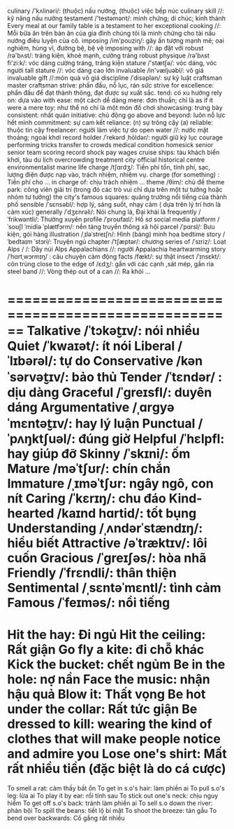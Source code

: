 culinary /'kʌlinəri/: (thuộc) nấu nướng, (thuộc) việc bếp núc
culinary skill //: kỹ năng nấu nướng
testament /'testəmənt/: minh chứng; di chúc; kinh thánh
Every meal at our family table is a testament to her exceptional cooking //: Mỗi bữa ăn trên bàn ăn của gia đình chúng tôi là minh chứng cho tài nấu nướng điêu luyện của cô.
imposing /im'pouziɳ/: gây ấn tượng mạnh mẽ; oai nghiêm, hùng vĩ, đường bệ, bệ vệ
imposing with //: áp đặt với
robust /rə'bʌst/: tráng kiện, khoẻ mạnh, cường tráng
robust physique /rə'bʌst fi'zi:k/: vóc dáng cường tráng, tráng kiện
stature /'stætʃə/: vóc dáng, vóc người
tall stature //: vóc dáng cao lớn
invaluable /in'væljuəbl/: vô giá
invaluable gift //:món quà vô giá
discipline /ˈdisəplən/: sự kỷ luật
craftsman
master craftsman
strive: phấn đấu, nỗ lục, rán sức
strive for excellence: phấn đấu để đạt thành thông, đạt được sự xuất sắc.
tend: có xu hướng
rely on: dựa vào
with ease: một cách dễ dàng
mere: đơn thuần; chỉ là
as if it were a mere toy: như thể nó chỉ là một món đồ chơi
showcasing: trưng bày
consistent: nhất quán
initiative: chủ động
go above and beyond: luôn nỗ lực hết mình
commitment: sự cam kết
reliance: (n) sự trông cậy (a) reliable: thuộc tin cậy
freelancer: người làm việc tự do
open water //: nước mặt thoáng; ngoài khơi
record holder /ˈrekərd ˌhōldər/: người giữ kỷ lục
courage
performing tricks
transfer to
crowds
medical condition
homesick
senior
senior team
scoring record
shock
pay wages
cruise ships: tàu khách biển khơi, tàu du lịch
overcrowding
treatment
city official
historical centre
environmentalist
marine life
charge /tʃɑrdʒ/: Tiền phí tổn, tính phí,  sạc, lượng điện được nạp vào, trách nhiệm, nhiệm vụ.
charge (for something) : Tiền phí cho ...
in charge of: chịu trách nhiệm ...
theme /θim/: chủ đề
theme park: công viên giải trí (trong đó các trò vui chỉ dựa trên một tư tưởng hoặc nhóm tư tưởng)
the city's famous squares: quảng trường nổi tiếng của thành phố
sensible /ˈsɛnsəbl/: hợp lý, sáng suốt, nhạy cảm ( dựa trên lý trí hơn là cảm xúc)
generally /ˈdʒɛnrəli/: Nói chung là, Đại khái là
frequently /ˈfrikwəntli/: Thường xuyên
profile /ˈproʊfaɪl/: Hồ sơ
social media platform /ˈsoʊʃl ˈmidiə ˈplætfɔrm/: nền tảng truyền thông xã hội
parcel /ˈpɑrsl/: Bưu kiện, gói hàng
illustration /ˌɪləˈstreɪʃn/: Hình (bảng) minh họa
bedtime story /ˈbedtaɪm ˈstɔri/: Truyện ngủ
chapter /ˈtʃæptər/: chương
series of /ˈsɪriz/: Loạt
Alps / /: Dãy núi Alps
Appalachians //: người Appalachia
heartwarming story /ˈhɑrtˌwɔrmɪŋ/ : câu chuyện cảm động
facts /fækt/: sự thật
insect /ˈɪnsɛkt/: côn trùng
close to the edge of /ɛdʒ/: gần với các cạnh ,sát mép, gần rìa
steel band //: Vòng thép
out of a can //: Ra khỏi ...

======================================================
Talkative /ˈtɔkət̮ɪv/: nói nhiều
Quiet /ˈkwaɪət/: ít nói
Liberal /ˈlɪbərəl/: tự do
Conservative /kənˈsərvət̮ɪv/: bảo thủ
Tender /ˈtɛndər/ : dịu dàng
Graceful /ˈɡreɪsfl/: duyên dáng
Argumentative /ˌɑrɡyəˈmɛntət̮ɪv/: hay lý luận
Punctual /ˈpʌŋktʃuəl/: đúng giờ
Helpful /ˈhɛlpfl: hay giúp đỡ
Skinny /ˈskɪni/: ốm
Mature /məˈtʃʊr/: chín chắn
Immature /ˌɪməˈtʃʊr: ngây ngô, con nít
Caring /ˈkɛrɪŋ/: chu đáo
Kind-hearted /kaɪnd hɑrtid/: tốt bụng
Understanding /ˌʌndərˈstændɪŋ/: hiểu biết
Attractive /əˈtræktɪv/: lôi cuốn
Gracious /ˈɡreɪʃəs/: hòa nhã
Friendly /ˈfrɛndli/: thân thiện
Sentimental /ˌsɛntəˈmɛntl/: tình cảm
Famous /ˈfeɪməs/: nổi tiếng
============================================
Hit the hay: Đi ngủ
Hit the ceiling: Rất giận
Go fly a kite: đi chỗ khác
Kick the bucket: chết ngủm
Be in the hole: nợ nần
Face the music: nhận hậu quả
Blow it: Thất vọng
Be hot under the collar: Rất tức giận
Be dressed to kill: wearing the kind of clothes that will make people notice and admire you
Lose one's shirt: Mất rất nhiều tiền (đặc biệt là do cá cược)
====================================
To smell a rat: cảm thấy bất ổn
To get in s.o's hair: làm phiền ai
To pull s.o's leg: lừa ai
To play it by ear: rồi tính sau
To stick out one's neck: chịu nguy hiểm
To get off s.o's back: tránh làm phiền ai
To sell s.o down the river: phản bội
To spill the beans: tiết lộ bí mật
To shoot the breeze: tán gẫu
To bend over backwards: Cố gắng rất nhiều